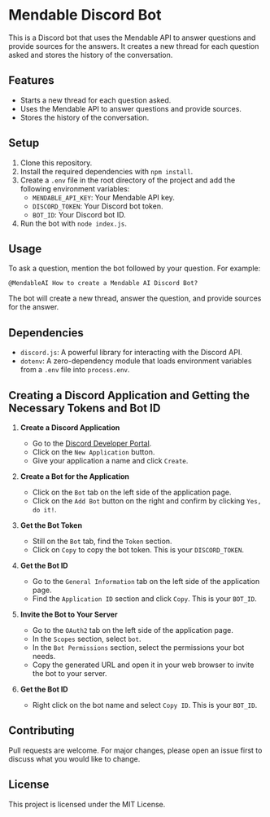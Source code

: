 # Mendable Discord Bot

This is a Discord bot that uses the Mendable API to answer questions and provide sources for the answers. It creates a new thread for each question asked and stores the history of the conversation.

## Features

- Starts a new thread for each question asked.
- Uses the Mendable API to answer questions and provide sources.
- Stores the history of the conversation.

## Setup

1. Clone this repository.
2. Install the required dependencies with `npm install`.
3. Create a `.env` file in the root directory of the project and add the following environment variables:
    - `MENDABLE_API_KEY`: Your Mendable API key.
    - `DISCORD_TOKEN`: Your Discord bot token.
    - `BOT_ID`: Your Discord bot ID.
4. Run the bot with `node index.js`.

## Usage

To ask a question, mention the bot followed by your question. For example:

```
@MendableAI How to create a Mendable AI Discord Bot?
```

The bot will create a new thread, answer the question, and provide sources for the answer.

## Dependencies

- `discord.js`: A powerful library for interacting with the Discord API.
- `dotenv`: A zero-dependency module that loads environment variables from a `.env` file into `process.env`.


## Creating a Discord Application and Getting the Necessary Tokens and Bot ID

1. **Create a Discord Application**
    - Go to the [Discord Developer Portal](https://discord.com/developers/applications).
    - Click on the `New Application` button.
    - Give your application a name and click `Create`.

2. **Create a Bot for the Application**
    - Click on the `Bot` tab on the left side of the application page.
    - Click on the `Add Bot` button on the right and confirm by clicking `Yes, do it!`.

3. **Get the Bot Token**
    - Still on the `Bot` tab, find the `Token` section.
    - Click on `Copy` to copy the bot token. This is your `DISCORD_TOKEN`.

5. **Get the Bot ID**
    - Go to the `General Information` tab on the left side of the application page.
    - Find the `Application ID` section and click `Copy`. This is your `BOT_ID`.

6. **Invite the Bot to Your Server**
    - Go to the `OAuth2` tab on the left side of the application page.
    - In the `Scopes` section, select `bot`.
    - In the `Bot Permissions` section, select the permissions your bot needs.
    - Copy the generated URL and open it in your web browser to invite the bot to your server.

5. **Get the Bot ID**
    - Right click on the bot name and select `Copy ID`. This is your `BOT_ID`.

## Contributing

Pull requests are welcome. For major changes, please open an issue first to discuss what you would like to change.

## License

This project is licensed under the MIT License.